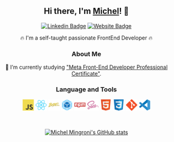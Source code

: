 <div align="center">
<h2>
Hi there, I'm <a href="https://michelfcm.github.io/" target="_blank" rel="noreferrer">Michel</a>! 👋
</h3>

[![Linkedin Badge](https://img.shields.io/badge/-LinkedIn-0e76a8?style=flat&logo=Linkedin&logoColor=white)](https://linkedin.com/in/michel-mingroni)
[![Website Badge](https://img.shields.io/badge/Website-3b5998?style=flat&logo=google-chrome&logoColor=white)](https://michelfcm.github.io/)

🔥 I'm a self-taught passionate FrontEnd Developer 🔥

### About Me

🚀 I’m currently studying <a href="https://www.coursera.org/professional-certificates/meta-front-end-developer" target="_blank">"Meta Front-End Developer Professional Certificate"</a>.

### Language and Tools

<img height="30" src="https://raw.githubusercontent.com/devicons/devicon/master/icons/javascript/javascript-original.svg" alt="javascript">
<img height="30" src="https://raw.githubusercontent.com/devicons/devicon/master/icons/react/react-original.svg" alt="react">
<img height="30" src="https://raw.githubusercontent.com/devicons/devicon/master/icons/babel/babel-original.svg" alt="babel">
<img height="30" src="https://raw.githubusercontent.com/devicons/devicon/master/icons/webpack/webpack-original.svg" alt="webpack">
<img height="30" src="https://raw.githubusercontent.com/devicons/devicon/master/icons/npm/npm-original-wordmark.svg" alt="npm">
<img height="30" src="https://raw.githubusercontent.com/devicons/devicon/master/icons/sass/sass-original.svg" alt="sass">
<img height="30" src="https://raw.githubusercontent.com/devicons/devicon/master/icons/html5/html5-original.svg" alt="html5">
<img height="30" src="https://raw.githubusercontent.com/devicons/devicon/master/icons/css3/css3-original.svg" alt="css3">
<img height="30" src="https://raw.githubusercontent.com/devicons/devicon/master/icons/git/git-original.svg" alt="git">
<img height="30" src="https://raw.githubusercontent.com/devicons/devicon/master/icons/vscode/vscode-original.svg" alt="vscode">

&nbsp;

[![Michel Mingroni's GitHub stats](https://github-readme-stats.vercel.app/api?username=michelfcm&count_private=true&show_icons=true&title_color=39d353&text_color=c9d1d9&icon_color=58a6ff&bg_color=11151c)](https://github.com/michelfcm/github-readme-stats)

</div>
